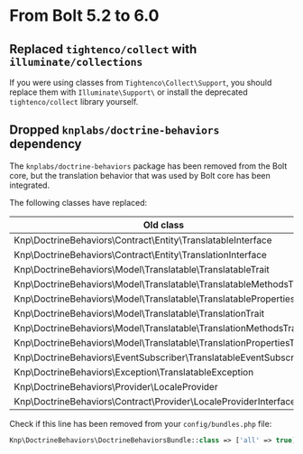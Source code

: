# From Bolt 5.2 to 6.0

## Replaced `tightenco/collect` with `illuminate/collections`

If you were using classes from `Tightenco\Collect\Support`, you should replace them with `Illuminate\Support\` or install the deprecated `tightenco/collect` library yourself.

## Dropped `knplabs/doctrine-behaviors` dependency

The `knplabs/doctrine-behaviors` package has been removed from the Bolt core, but the translation behavior that was used by Bolt core has been integrated.

The following classes have replaced:

| Old class                                                            | New class                                            |
|----------------------------------------------------------------------|------------------------------------------------------|
| Knp\DoctrineBehaviors\Contract\Entity\TranslatableInterface          | Bolt\Entity\TranslatableInterface                    |
| Knp\DoctrineBehaviors\Contract\Entity\TranslationInterface           | Bolt\Entity\TranslationInterface                     |
| Knp\DoctrineBehaviors\Model\Translatable\TranslatableTrait           | Use two trait below                                  |
| Knp\DoctrineBehaviors\Model\Translatable\TranslatableMethodsTrait    | Bolt\Entity\Translatable\TranslatableMethodsTrait    |
| Knp\DoctrineBehaviors\Model\Translatable\TranslatablePropertiesTrait | Bolt\Entity\Translatable\TranslatablePropertiesTrait |
| Knp\DoctrineBehaviors\Model\Translatable\TranslationTrait            | Use two trait below                                  |
| Knp\DoctrineBehaviors\Model\Translatable\TranslationMethodsTrait     | Bolt\Entity\Translatable\TranslationMethodsTrait     |
| Knp\DoctrineBehaviors\Model\Translatable\TranslationPropertiesTrait  | Bolt\Entity\Translatable\TranslationPropertiesTrait  |
| Knp\DoctrineBehaviors\EventSubscriber\TranslatableEventSubscriber    | Bolt\Event\Listener\TranslatableListener             |
| Knp\DoctrineBehaviors\Exception\TranslatableException                | Bolt\Exception\TranslatableException                 |
| Knp\DoctrineBehaviors\Provider\LocaleProvider                        | Bolt\Locale\LocaleProvider                           |
| Knp\DoctrineBehaviors\Contract\Provider\LocaleProviderInterface      | Bolt\Locale\LocaleProviderInterface                  |

Check if this line has been removed from your `config/bundles.php` file:

```php
Knp\DoctrineBehaviors\DoctrineBehaviorsBundle::class => ['all' => true],
```
